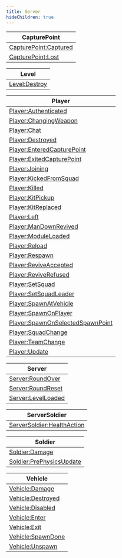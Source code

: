 ```yaml
---
title: Server
hideChildren: true
---
```

| CapturePoint                                                       |
| ------------------------------------------------------------------ |
| [CapturePoint:Captured](/vext/ref/evt/srv/CapturePointCaptured) |
| [CapturePoint:Lost](/vext/ref/evt/srv/CapturePointLost)         |

| Level                                              |
| -------------------------------------------------- |
| [Level:Destroy](/vext/ref/evt/srv/LevelDestroy) |

| Player                                                                                   |
| ---------------------------------------------------------------------------------------- |
| [Player:Authenticated](/vext/ref/evt/srv/PlayerAuthenticated)                         |
| [Player:ChangingWeapon](/vext/ref/evt/srv/PlayerChangingWeapon)                       |
| [Player:Chat](/vext/ref/evt/srv/PlayerChat)                                           |
| [Player:Destroyed](/vext/ref/evt/srv/PlayerDestroyed)                                 |
| [Player:EnteredCapturePoint](/vext/ref/evt/srv/PlayerEnteredCapturePoint)             |
| [Player:ExitedCapturePoint](/vext/ref/evt/srv/PlayerExitedCapturePoint)               |
| [Player:Joining](/vext/ref/evt/srv/PlayerJoining)                                     |
| [Player:KickedFromSquad](/vext/ref/evt/srv/PlayerKickedFromSquad)                     |
| [Player:Killed](/vext/ref/evt/srv/PlayerKilled)                                       |
| [Player:KitPickup](/vext/ref/evt/srv/PlayerKitPickup)                                 |
| [Player:KitReplaced](/vext/ref/evt/srv/PlayerKitReplaced)                             |
| [Player:Left](/vext/ref/evt/srv/PlayerLeft)                                           |
| [Player:ManDownRevived](/vext/ref/evt/srv/PlayerManDownRevived)                       |
| [Player:ModuleLoaded](/vext/ref/evt/srv/PlayerModuleLoaded)                           |
| [Player:Reload](/vext/ref/evt/srv/PlayerReload)                                       |
| [Player:Respawn](/vext/ref/evt/srv/PlayerRespawn)                                     |
| [Player:ReviveAccepted](/vext/ref/evt/srv/PlayerReviveAccepted)                       |
| [Player:ReviveRefused](/vext/ref/evt/srv/PlayerReviveRefused)                         |
| [Player:SetSquad](/vext/ref/evt/srv/PlayerSetSquad)                                   |
| [Player:SetSquadLeader](/vext/ref/evt/srv/PlayerSetSquadLeader)                       |
| [Player:SpawnAtVehicle](/vext/ref/evt/srv/PlayerSpawnAtVehicle)                       |
| [Player:SpawnOnPlayer](/vext/ref/evt/srv/PlayerSpawnOnPlayer)                         |
| [Player:SpawnOnSelectedSpawnPoint](/vext/ref/evt/srv/PlayerSpawnOnSelectedSpawnPoint) |
| [Player:SquadChange](/vext/ref/evt/srv/PlayerSquadChange)                             |
| [Player:TeamChange](/vext/ref/evt/srv/PlayerTeamChange)                               |
| [Player:Update](/vext/ref/evt/srv/PlayerUpdate)                                       |

| Server                                                       |
| ------------------------------------------------------------ |
| [Server:RoundOver](/vext/ref/evt/srv/ServerRoundOver)     |
| [Server:RoundReset](/vext/ref/evt/srv/ServerRoundReset)   |
| [Server:LevelLoaded](/vext/ref/evt/srv/ServerLevelLoaded) |

| ServerSoldier                                                                |
| ---------------------------------------------------------------------------- |
| [ServerSoldier:HealthAction](/vext/ref/evt/srv/ServerSoldierHealthAction) |

| Soldier                                                                  |
| ------------------------------------------------------------------------ |
| [Soldier:Damage](/vext/ref/evt/srv/SoldierDamage)                     |
| [Soldier:PrePhysicsUpdate](/vext/ref/evt/srv/SoldierPrePhysicsUpdate) |

| Vehicle                                                    |
| ---------------------------------------------------------- |
| [Vehicle:Damage](/vext/ref/evt/srv/VehicleDamage)       |
| [Vehicle:Destroyed](/vext/ref/evt/srv/VehicleDestroyed) |
| [Vehicle:Disabled](/vext/ref/evt/srv/VehicleDisabled)   |
| [Vehicle:Enter](/vext/ref/evt/srv/VehicleEnter)         |
| [Vehicle:Exit](/vext/ref/evt/srv/VehicleExit)           |
| [Vehicle:SpawnDone](/vext/ref/evt/srv/VehicleSpawnDone) |
| [Vehicle:Unspawn](/vext/ref/evt/srv/VehicleUnspawn)     |
